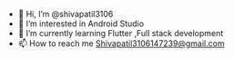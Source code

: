 - 👋 Hi, I’m @shivapatil3106
- 👀 I’m interested in Android Studio
- 🌱 I’m currently learning Flutter ,Full stack development
- 📫 How to reach me Shivapatil3106147239@gmail.com
